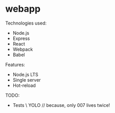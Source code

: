 # webapp

Technologies used:
- Node.js
- Express
- React
- Webpack
- Babel

Features:
- Node.js LTS
- Single server
- Hot-reload

TODO:
- Tests \\ YOLO // because, only 007 lives twice!
